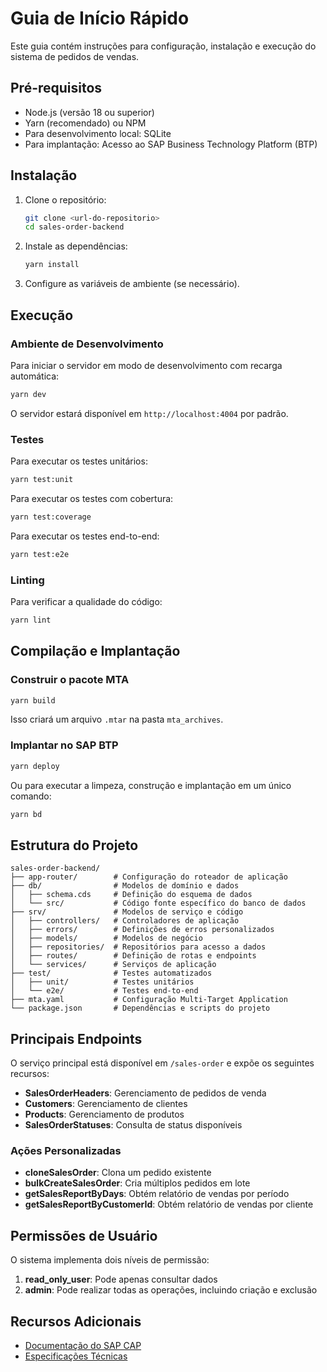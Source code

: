 # Guia de Início Rápido

Este guia contém instruções para configuração, instalação e execução do sistema de pedidos de vendas.

## Pré-requisitos

- Node.js (versão 18 ou superior)
- Yarn (recomendado) ou NPM
- Para desenvolvimento local: SQLite
- Para implantação: Acesso ao SAP Business Technology Platform (BTP)

## Instalação

1. Clone o repositório:
   ```bash
   git clone <url-do-repositorio>
   cd sales-order-backend
   ```

2. Instale as dependências:
   ```bash
   yarn install
   ```

3. Configure as variáveis de ambiente (se necessário).

## Execução

### Ambiente de Desenvolvimento

Para iniciar o servidor em modo de desenvolvimento com recarga automática:

```bash
yarn dev
```

O servidor estará disponível em `http://localhost:4004` por padrão.

### Testes

Para executar os testes unitários:

```bash
yarn test:unit
```

Para executar os testes com cobertura:

```bash
yarn test:coverage
```

Para executar os testes end-to-end:

```bash
yarn test:e2e
```

### Linting

Para verificar a qualidade do código:

```bash
yarn lint
```

## Compilação e Implantação

### Construir o pacote MTA

```bash
yarn build
```

Isso criará um arquivo `.mtar` na pasta `mta_archives`.

### Implantar no SAP BTP

```bash
yarn deploy
```

Ou para executar a limpeza, construção e implantação em um único comando:

```bash
yarn bd
```

## Estrutura do Projeto

```
sales-order-backend/
├── app-router/        # Configuração do roteador de aplicação
├── db/                # Modelos de domínio e dados
│   ├── schema.cds     # Definição do esquema de dados
│   └── src/           # Código fonte específico do banco de dados
├── srv/               # Modelos de serviço e código
│   ├── controllers/   # Controladores de aplicação
│   ├── errors/        # Definições de erros personalizados
│   ├── models/        # Modelos de negócio
│   ├── repositories/  # Repositórios para acesso a dados
│   ├── routes/        # Definição de rotas e endpoints
│   └── services/      # Serviços de aplicação
├── test/              # Testes automatizados
│   ├── unit/          # Testes unitários
│   └── e2e/           # Testes end-to-end
├── mta.yaml           # Configuração Multi-Target Application
└── package.json       # Dependências e scripts do projeto
```

## Principais Endpoints

O serviço principal está disponível em `/sales-order` e expõe os seguintes recursos:

- **SalesOrderHeaders**: Gerenciamento de pedidos de venda
- **Customers**: Gerenciamento de clientes
- **Products**: Gerenciamento de produtos
- **SalesOrderStatuses**: Consulta de status disponíveis

### Ações Personalizadas

- **cloneSalesOrder**: Clona um pedido existente
- **bulkCreateSalesOrder**: Cria múltiplos pedidos em lote
- **getSalesReportByDays**: Obtém relatório de vendas por período
- **getSalesReportByCustomerId**: Obtém relatório de vendas por cliente

## Permissões de Usuário

O sistema implementa dois níveis de permissão:

1. **read_only_user**: Pode apenas consultar dados
2. **admin**: Pode realizar todas as operações, incluindo criação e exclusão

## Recursos Adicionais

- [Documentação do SAP CAP](https://cap.cloud.sap/docs/)
- [Especificações Técnicas](./specifications.md) 